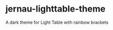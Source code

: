 jernau-lighttable-theme
=======================

A dark theme for Light Table with rainbow brackets
